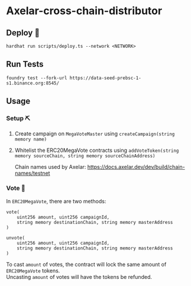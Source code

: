 # Axelar-cross-chain-distributor

## Deploy 🚀

```
hardhat run scripts/deploy.ts --network <NETWORK>
```

## Run Tests

```basg
foundry test --fork-url https://data-seed-prebsc-1-s1.binance.org:8545/
```
## Usage

### Setup ⛏️

1. Create campaign on `MegaVoteMaster` using `createCampaign(string memory name)`
2. Whitelist the ERC20MegaVote contracts using `addVoteToken(string memory sourceChain, string memory sourceChainAddress)`
    
    Chain names used by Axelar: https://docs.axelar.dev/dev/build/chain-names/testnet

### Vote 📮

In `ERC20MegaVote`, there are two methods:

```solidity
vote(
    uint256 amount, uint256 campaignId,
    string memory destinationChain, string memory masterAddress
) 
```

```solidity
unvote(
    uint256 amount, uint256 campaignId,
    string memory destinationChain, string memory masterAddress
) 
```

To cast `amount` of votes, the contract will lock the same amount of `ERC20MegaVote` tokens.  
Uncasting `amount` of votes will have the tokens be refunded.



